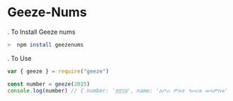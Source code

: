 # Geeze-Nums

. To Install Geeze nums

``` bash
>  npm install geezenums
```

. To Use

``` javascript
var { geeze } = require("geeze")

const number = geeze(2015)
console.log(number) // { number: '፳፻፲፭', name: 'ዕሥራ ምእት ዓሠርቱ ወሓምስቱ' }

```

